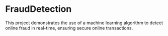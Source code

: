 # FraudDetection
This project demonstrates the use of a machine learning algorithm to detect online fraud in real-time, ensuring secure online transactions.
